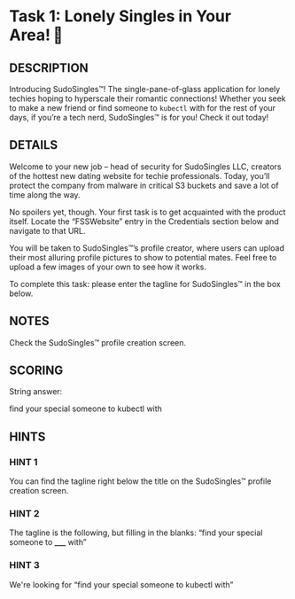 # Task 1: Lonely Singles in Your Area! 👀

## DESCRIPTION

Introducing SudoSingles™! The single-pane-of-glass application for lonely techies hoping to hyperscale their romantic connections! Whether you seek to make a new friend or find someone to `kubectl` with for the rest of your days, if you’re a tech nerd, SudoSingles™ is for you! Check it out today!

## DETAILS

Welcome to your new job – head of security for SudoSingles LLC, creators of the hottest new dating website for techie professionals. Today, you’ll protect the company from malware in critical S3 buckets and save a lot of time along the way.

No spoilers yet, though. Your first task is to get acquainted with the product itself. Locate the “FSSWebsite” entry in the Credentials section below and navigate to that URL.

You will be taken to SudoSingles™’s profile creator, where users can upload their most alluring profile pictures to show to potential mates. Feel free to upload a few images of your own to see how it works.

To complete this task: please enter the tagline for SudoSingles™ in the box below.

## NOTES

Check the SudoSingles™ profile creation screen.

## SCORING

String answer:

find your special someone to kubectl with

## HINTS

### HINT 1

You can find the tagline right below the title on the SudoSingles™ profile creation screen.

### HINT 2

The tagline is the following, but filling in the blanks: “find your special someone to **\_\_\_** with”

### HINT 3

We're looking for “find your special someone to kubectl with”
